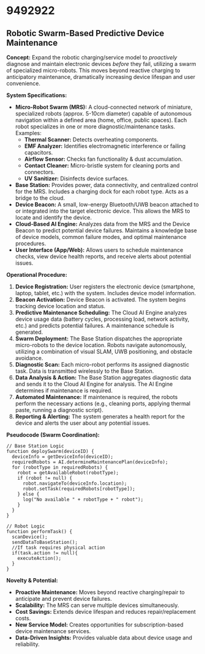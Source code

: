 # 9492922

## Robotic Swarm-Based Predictive Device Maintenance

**Concept:** Expand the robotic charging/service model to *proactively* diagnose and maintain electronic devices *before* they fail, utilizing a swarm of specialized micro-robots. This moves beyond reactive charging to anticipatory maintenance, dramatically increasing device lifespan and user convenience.

**System Specifications:**

*   **Micro-Robot Swarm (MRS):** A cloud-connected network of miniature, specialized robots (approx. 5-10cm diameter) capable of autonomous navigation within a defined area (home, office, public spaces). Each robot specializes in one or more diagnostic/maintenance tasks. Examples:
    *   **Thermal Scanner:** Detects overheating components.
    *   **EMF Analyzer:** Identifies electromagnetic interference or failing capacitors.
    *   **Airflow Sensor:** Checks fan functionality & dust accumulation.
    *   **Contact Cleaner:** Micro-bristle system for cleaning ports and connectors.
    *   **UV Sanitizer:** Disinfects device surfaces.
*   **Base Station:** Provides power, data connectivity, and centralized control for the MRS. Includes a charging dock for each robot type. Acts as a bridge to the cloud.
*   **Device Beacon:** A small, low-energy Bluetooth/UWB beacon attached to or integrated into the target electronic device. This allows the MRS to locate and identify the device.
*   **Cloud-Based AI Engine:** Analyzes data from the MRS and the Device Beacon to predict potential device failures. Maintains a knowledge base of device models, common failure modes, and optimal maintenance procedures.
*   **User Interface (App/Web):** Allows users to schedule maintenance checks, view device health reports, and receive alerts about potential issues.

**Operational Procedure:**

1.  **Device Registration:** User registers the electronic device (smartphone, laptop, tablet, etc.) with the system.  Includes device model information.
2.  **Beacon Activation:** Device Beacon is activated. The system begins tracking device location and status.
3.  **Predictive Maintenance Scheduling:** The Cloud AI Engine analyzes device usage data (battery cycles, processing load, network activity, etc.) and predicts potential failures. A maintenance schedule is generated.
4.  **Swarm Deployment:** The Base Station dispatches the appropriate micro-robots to the device location. Robots navigate autonomously, utilizing a combination of visual SLAM, UWB positioning, and obstacle avoidance.
5.  **Diagnostic Scan:** Each micro-robot performs its assigned diagnostic task. Data is transmitted wirelessly to the Base Station.
6.  **Data Analysis & Action:** The Base Station aggregates diagnostic data and sends it to the Cloud AI Engine for analysis. The AI Engine determines if maintenance is required.
7.  **Automated Maintenance:** If maintenance is required, the robots perform the necessary actions (e.g., cleaning ports, applying thermal paste, running a diagnostic script).
8.  **Reporting & Alerting:** The system generates a health report for the device and alerts the user about any potential issues.

**Pseudocode (Swarm Coordination):**

```
// Base Station Logic
function deploySwarm(deviceID) {
  deviceInfo = getDeviceInfo(deviceID);
  requiredRobots = AI.determineMaintenancePlan(deviceInfo);
  for (robotType in requiredRobots) {
    robot = getAvailableRobot(robotType);
    if (robot != null) {
      robot.navigateTo(deviceInfo.location);
      robot.setTask(requiredRobots[robotType]);
    } else {
      log("No available " + robotType + " robot");
    }
  }
}

// Robot Logic
function performTask() {
  scanDevice();
  sendDataToBaseStation();
  //If task requires physical action
  if(task.action != null){
    executeAction();
  }
}
```

**Novelty & Potential:**

*   **Proactive Maintenance:** Moves beyond reactive charging/repair to anticipate and prevent device failures.
*   **Scalability:**  The MRS can serve multiple devices simultaneously.
*   **Cost Savings:** Extends device lifespan and reduces repair/replacement costs.
*   **New Service Model:** Creates opportunities for subscription-based device maintenance services.
*   **Data-Driven Insights:** Provides valuable data about device usage and reliability.